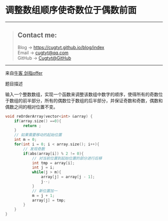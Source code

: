 # 调整数组顺序使奇数位于偶数前面 

---
> ## Contact me:
> Blog -> <https://cugtyt.github.io/blog/index>  
> Email -> <cugtyt@qq.com>  
> GitHub -> [Cugtyt@GitHub](https://github.com/Cugtyt)

---

来自[牛客 剑指offer](https://www.nowcoder.com/)

题目描述

输入一个整数数组，实现一个函数来调整该数组中数字的顺序，使得所有的奇数位于数组的前半部分，所有的偶数位于数组的后半部分，并保证奇数和奇数，偶数和偶数之间的相对位置不变。

``` c++
void reOrderArray(vector<int> &array) {
    if(array.size() ==0){
        return ;
    }
    // 如果需要移动的起始位置
    int m = 0;
    for(int i = 0; i < array.size(); i++){
        // 发现奇数
        if(abs(array[i]) % 2 != 0){
            // 对当前位置到起始位置的部分进行后移
            int tmp = array[i];
            int j = i;
            while(j > m){
                array[j] = array[j - 1];
                j--;
            }
            // 新位置加一
            m = j + 1;
            array[j] = tmp;
        }
    }
}
```